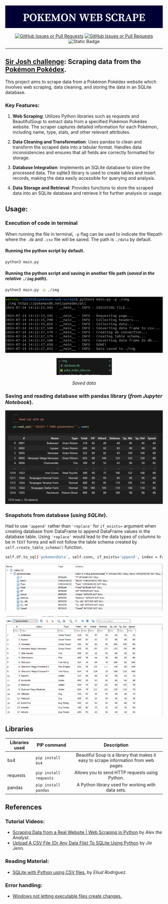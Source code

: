 <p align="center"><img src='img\POKEMON_WEB_SCRAPE.png'></p>


<div align='center'>

[![GitHub Issues or Pull Requests](https://img.shields.io/github/issues/Serv08/pokemon-web-scrape)](https://github.com/Serv08/pokemon-web-scrape/issues)
[![GitHub Issues or Pull Requests](https://img.shields.io/github/issues-pr/Serv08/pokemon-web-scrape)](https://github.com/Serv08/pokemon-web-scrape/pulls)
![Static Badge](https://img.shields.io/badge/license-MIT-blue)


</div>

---
## [Sir Josh challenge](https://www.facebook.com/share/p/shSjfPoG5PaD6bnm/): Scraping data from the [Pokémon Pokédex](https://pokemondb.net/pokedex/all).


This project aims to scrape data from a Pokémon Pokédex website which involves web scraping, data cleaning, and storing the data in an SQLite database.

### Key Features:
1. **Web Scraping**: Utilizes Python libraries such as requests and BeautifulSoup to extract data from a specified Pokémon Pokédex website.
The scraper captures detailed information for each Pokémon, including name, type, stats, and other relevant attributes.

2. **Data Cleaning and Transformation**: Uses pandas to clean and transform the scraped data into a tabular format.
Handles data inconsistencies and ensures that all fields are correctly formatted for storage.

3. **Database Integration**: Implements an SQLite database to store the processed data.
The sqlite3 library is used to create tables and insert records, making the data easily accessible for querying and analysis.

4. **Data Storage and Retrieval**: Provides functions to store the scraped data into an SQLite database and retrieve it for further analysis or usage.



## Usage:

### Execution of code in terminal

When running the file in terminal, `-p` flag can be used to indicate the filepath where the `.db` and `.csv` file will be saved. The path is `./data` by default.

#### Running the python script by default.
```bash
python3 main.py 
```
#### Running the python script and saving in another file path (*saved in the relative `./img` path*).
```bash
python3 main.py -p ./img
```

<p align='center'><img src='img/runnin_with_flag.png'></p>

<p align='center'><img src='img/proof.png'></p>
<p align='center'><i>Saved data</i></p>

### Saving and reading database with pandas library (*from Jupyter Notebook*).
<p align='center'><img src='img/read_from_db_with_pd.png'></img></p>

### Snapshots from database (*using SQLite*).
Had to use `'append'` rather than `'replace'` for `if_exists=` argument when creating database from DataFrame to append DataFrame values in the database table. Using `'replace'` would lead to the data types of columns to be in `TEXT` forms and will not follow the table schema created by `self.create_table_schema()` function.
```bash
self.df.to_sql('pokemonData', self.conn, if_exists='append', index = False)
```
<p align='center'><img src='img/from_sqlite.png'></img></p>
<p align='center'><img src='img/db_data.png'></img></p>


## Libraries

|Libraries used|PIP command|Description|
|---|---|:-:|
|bs4|`pip install bs4`| Beautiful Soup is a library that makes it easy to scrape information from web pages|
|requests|`pip install requests`|Allows you to send HTTP requests using Python.|
|pandas| `pip install pandas`| A Python library used for working with data sets.|

## References

### Tutorial Videos:
- [Scraping Data from a Real Website | Web Scraping in Python](https://www.youtube.com/watch?v=8dTpNajxaH0) by *Alex the Analyst*.
- [Upload A CSV File (Or Any Data File) To SQLite Using Python](https://www.youtube.com/watch?v=UZIhVmkrAEs) by *Jie Jenn*.

### Reading Material:
- [SQLite with Python using CSV files.](https://medium.com/@eliud.giroma/sqlite-with-python-using-csv-files-6772bdd3fc5e) by *Eliud Rodríguez*.

### Error handling:
- [Windows not letting executable files create changes.](https://www.reddit.com/r/learnpython/comments/1af0hti/oserror_errno_9_bad_file_descriptor/)
